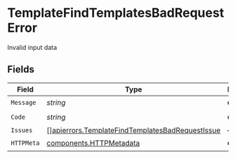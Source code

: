 # TemplateFindTemplatesBadRequestError

Invalid input data


## Fields

| Field                                                                                                              | Type                                                                                                               | Required                                                                                                           | Description                                                                                                        |
| ------------------------------------------------------------------------------------------------------------------ | ------------------------------------------------------------------------------------------------------------------ | ------------------------------------------------------------------------------------------------------------------ | ------------------------------------------------------------------------------------------------------------------ |
| `Message`                                                                                                          | *string*                                                                                                           | :heavy_check_mark:                                                                                                 | N/A                                                                                                                |
| `Code`                                                                                                             | *string*                                                                                                           | :heavy_check_mark:                                                                                                 | N/A                                                                                                                |
| `Issues`                                                                                                           | [][apierrors.TemplateFindTemplatesBadRequestIssue](../../models/apierrors/templatefindtemplatesbadrequestissue.md) | :heavy_minus_sign:                                                                                                 | N/A                                                                                                                |
| `HTTPMeta`                                                                                                         | [components.HTTPMetadata](../../models/components/httpmetadata.md)                                                 | :heavy_check_mark:                                                                                                 | N/A                                                                                                                |